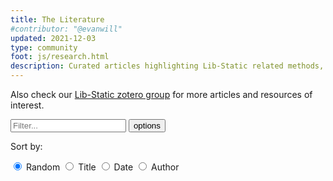 ```yaml
---
title: The Literature
#contributor: "@evanwill"
updated: 2021-12-03
type: community
foot: js/research.html
description: Curated articles highlighting Lib-Static related methods, concepts, and projects.
---
```


Also check our [Lib-Static zotero group](https://www.zotero.org/groups/4393671/lib-static) for more articles and resources of interest.

<div id="documentList">
    <div class="input-group mb-3">
        <input type="text" id="listSearch" class="form-control search" aria-label="Text input to filter list" placeholder="Filter...">
        <button class="btn btn-outline-secondary dropdown-toggle" type="button" data-bs-toggle="collapse" data-bs-target="#collapseListOptions" aria-expanded="false" aria-controls="collapseListOptions">options</button>
        <div class="collapse w-100" id="collapseListOptions">
            <div class="card card-body">
                <p>Sort by:</p>
                <p>
                    <input type="radio" class="btn-check" name="sort_list" id="list_shuffle" autocomplete="off" checked>
                    <label class="btn btn-outline-info m-1" for="list_shuffle">Random</label>
                    <input type="radio" class="btn-check sort" name="sort_list" id="list_title" autocomplete="off" data-sort="listTitle">
                    <label class="btn btn-outline-info m-1" for="list_title">Title</label>
                    <input type="radio" class="btn-check sort" name="sort_list" id="list_date" autocomplete="off" data-sort="listDate">
                    <label class="btn btn-outline-info m-1" for="list_date">Date</label>
                    <input type="radio" class="btn-check sort" name="sort_list" id="list_author" autocomplete="off" data-sort="listAuthors">
                    <label class="btn btn-outline-info m-1" for="list_author">Author</label>
                </p>
            </div>
        </div>
    </div>
    <div class=" list row row-cols-1"></div>
</div>